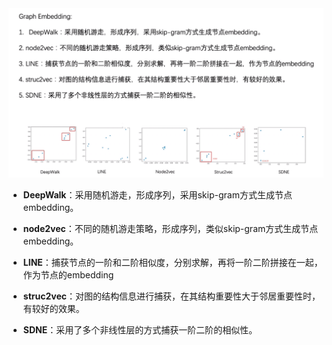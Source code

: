 <img src="img/gezong.jpg" alt="gezong" style="zoom:80%;" />

- **DeepWalk**：采用随机游走，形成序列，采用skip-gram方式生成节点embedding。

- **node2vec**：不同的随机游走策略，形成序列，类似skip-gram方式生成节点embedding。

- **LINE**：捕获节点的一阶和二阶相似度，分别求解，再将一阶二阶拼接在一起，作为节点的embedding

- **struc2vec**：对图的结构信息进行捕获，在其结构重要性大于邻居重要性时，有较好的效果。

- **SDNE**：采用了多个非线性层的方式捕获一阶二阶的相似性。
